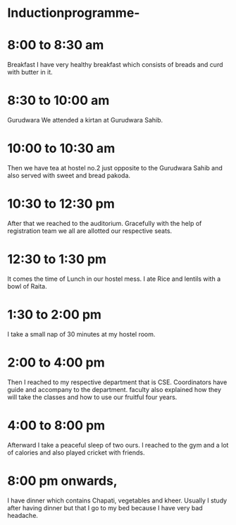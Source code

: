 # Inductionprogramme-

# 8:00 to 8:30 am
Breakfast 
I have very healthy breakfast which consists of breads and curd with butter in it.
# 8:30 to 10:00 am
Gurudwara 
We attended a kirtan at Gurudwara Sahib.
# 10:00 to 10:30 am
Then we have tea at hostel no.2 just opposite to the Gurudwara Sahib and also served with sweet and bread pakoda.
# 10:30 to 12:30 pm
After that we reached to the auditorium.
Gracefully with the help of registration team we all are allotted our respective seats.
# 12:30 to 1:30 pm
It comes the time of Lunch in our hostel mess. I ate Rice and lentils with a bowl of Raita.
# 1:30 to 2:00 pm
I take a small nap of 30 minutes at my hostel room.
# 2:00 to 4:00 pm
Then I reached to my respective department that is CSE. Coordinators have guide and accompany to the department.
faculty also explained how they will take the classes and how to use our fruitful four years.
# 4:00 to 8:00 pm
Afterward I take a peaceful sleep of two ours.
I reached to the gym and a lot of calories and also played cricket with friends.
# 8:00 pm onwards,
I have dinner which contains Chapati, vegetables and kheer.
Usually I study after having dinner but that I go to my bed because I have very bad headache.



